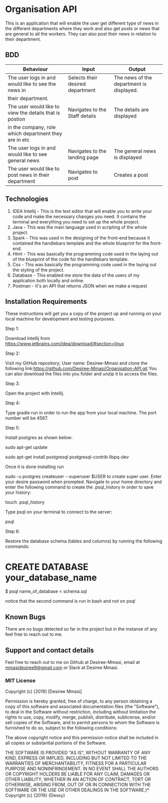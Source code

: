 # Organisation API
 This is an application that will enable the user get different type of news in the different departments where they work and also get posts or news that are general to all the workers. They can also post their news in relation to their department.

## BDD

| Behaviour                                              | Input                                         | Output                                       |
|--------------------------------------------------------|-----------------------------------------------|----------------------------------------------|
| The user logs in and would like to see the news in     | Selects their desired department              | The news of the department is displayed.     |
| their department.                                      |                                               |                                              |
| The user would like to view the details that is postion| Navigates to the Staff details                | The details are displayed                    |
| in the company, role which department they are in etc  |                                               |                                              |
| The user logs in and would like to see general news    | Navigates to the landing page                 | The general news is displayed                |
| The user would like to post news in their department   | Navigates to post                             | Creates a post                               |                                                                                                                                          
                                     


## Technologies

1. IDEA Intellij - This is the text editor that will enable you to write your code and make the necessary changes you need. It contains the terminal and everything you need to set up the whole project.
2. Java -  This was the main language used in scripting of the whole project.
3. Spark -  This was used in the designing of the front-end because it contained the handlebars template and the whole blueprint for the front-end.
4. Html - This was basically the programming code used in the laying out of the blueprint of the code for the handlebars template.
5. Css -  This was basically the programming code used in the laying out the styling of the project.
6. Database - This enabled me store the data of the users of my application both locally and online.
7. Postman - It's an API that returns JSON when we make a request
## Installation Requirements
These instructions will get you a copy of the project up and running on your local machine for development and testing purposes.

Step 1:

Download Intellij from https://www.jetbrains.com/idea/download/#section=linux

Step 2:

Visit my GitHub repository; User name: Desiree-Mmasi and clone the following link:https://github.com/Desiree-Mmasi/Organisation-API.git You can also download the files into you folder and unzip it to access the files.

Step 3:

Open the project with Intellij.

Step 4:

Type gradle run in order to run the app from your local machine. The port number will be 4567.

Step 5:

Install postgres as shown below:

sudo apt-get update

sudo apt-get install postgresql postgresql-contrib libpq-dev

Once it is done installing run

sudo -u postgres createuser --superuser $USER
to create super user. Enter your desire password when prompted. Navigate to your home directory and enter the following command to create the .psql_history in order to save your history:

touch .psql_history

Type psql on your terminal to connect to the server:

psql

Step 6:

Restore the database schema (tables and columns) by running the following commands:

# CREATE DATABASE your_database_name

$ psql name_of_database < schema.sql

notice that the second command is run in bash and not on psql

## Known Bugs
There are no bugs detected so far in the project but in the instanse of any feel free to reach out to me.


## Support and contact details
Feel free to reach out to me on Github at Desiree-Mmasi, email at mmasidesiree9@gmail.com or Slack at Desiree Mmasi.


### MIT License


Copyright (c) [2019] [Desiree Mmasi]

Permission is hereby granted, free of charge, to any person obtaining a copy of this software and associated documentation files (the "Software"), to deal in the Software without restriction, including without limitation the rights to use, copy, modify, merge, publish, distribute, sublicense, and/or sell copies of the Software, and to permit persons to whom the Software is furnished to do so, subject to the following conditions:

The above copyright notice and this permission notice shall be included in all copies or substantial portions of the Software.

THE SOFTWARE IS PROVIDED "AS IS", WITHOUT WARRANTY OF ANY KIND, EXPRESS OR IMPLIED, INCLUDING BUT NOT LIMITED TO THE WARRANTIES OF MERCHANTABILITY, FITNESS FOR A PARTICULAR PURPOSE AND NONINFRINGEMENT. IN NO EVENT SHALL THE AUTHORS OR COPYRIGHT HOLDERS BE LIABLE FOR ANY CLAIM, DAMAGES OR OTHER LIABILITY, WHETHER IN AN ACTION OF CONTRACT, TORT OR OTHERWISE, ARISING FROM, OUT OF OR IN CONNECTION WITH THE SOFTWARE OR THE USE OR OTHER DEALINGS IN THE SOFTWARE.}* Copyright (c) {2019} {Dessy}
